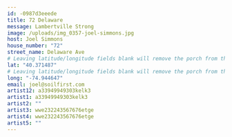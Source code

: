 ```yaml
---
id: -0987d3eeede
title: 72 Delaware
message: Lambertville Strong
image: /uploads/img_0357-joel-simmons.jpg
host: Joel Simmons
house_number: "72"
street_name: Delaware Ave
# Leaving latitude/longitude fields blank will remove the porch from the Porchfest map.
lat: "40.371487"
# Leaving latitude/longitude fields blank will remove the porch from the Porchfest map.
long: "-74.944647"
email: joel@soilfirst.com
artist12: a33949949303kelk3
artist1: a33949949303kelk3
artist2: ""
artist3: wwe232243567676etge
artist4: wwe232243567676etge
artist5: ""
---
```


